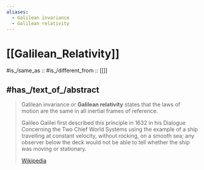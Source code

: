 ```yaml
---
aliases:
  - Galilean invariance
  - Galilean relativity
---
```


# [[Galilean_Relativity]] 

#is_/same_as :: 
#is_/different_from :: [[]]

## #has_/text_of_/abstract 

> Galilean invariance or **Galilean relativity** states that 
> the laws of motion are the same in all inertial frames of reference. 
> 
> Galileo Galilei first described this principle in 1632 in his Dialogue 
> Concerning the Two Chief World Systems 
> using the example of a ship travelling at constant velocity, without rocking, on a smooth sea; 
> any observer below the deck would not be able to tell whether the ship was moving or stationary.
>
> [Wikipedia](https://en.wikipedia.org/wiki/Galilean%20invariance) 


